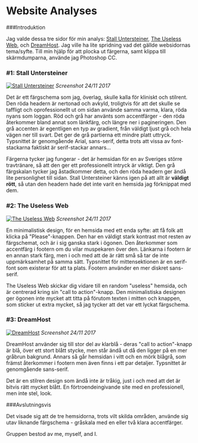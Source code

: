 Website Analyses
==============

###Introduktion

Jag valde dessa tre sidor för min analys: [Stall Untersteiner](http://www.untersteiner.se/), [The Useless Web](http://www.theuselessweb.com/), och [DreamHost](https://www.dreamhost.com/). Jag ville ha lite spridning vad det gällde websidornas tema/syfte. Till min hjälp för att plocka ut färgerna, samt klippa till skärmdumparna, använde jag Photoshop CC.

### #1: Stall Untersteiner

[![Stall Untersteiner](img/analysis/stalluntersteiner.jpg)](../img/analysis/stalluntersteiner.jpg)
_Screenshot 24/11 2017_

<div class="colorbox" style="background-color: #ce2739;"></div>
<div class="colorbox" style="background-color: #fff;"></div>
<div class="colorbox" style="background-color: #f0f0f0;"></div>
<div class="colorbox" style="background-color: #737373;"></div>
<div class="colorbox" style="background-color: #1e1e1e;"></div>

Det är ett färgschema som jag, överlag, skulle kalla för kliniskt och stilrent. Den röda headern är nertonad och avkyld, troligtvis för att det skulle se taffligt och oprofessionellt ut om sidan använde samma varma, klara, röda nyans som loggan. Röd och grå har använts som accentfärger - den röda återkommer bland annat som länkfärg, och längre ner i pagineringen. Den grå accenten är egentligen en typ av gradient, från väldigt ljust grå och hela vägen ner till svart. Det ger de grå partierna ett mindre platt uttryck. Typsnittet är genomgående Arial, sans-serif, detta trots att vissa av font-stackarna faktiskt är serif-stackar annars...

Färgerna tycker jag fungerar - det är hemsidan för en av Sveriges större travtränare, så att den ger ett professionellt intryck är viktigt. Den grå färgskalan tycker jag åstadkommer detta, och den röda headern ger ändå lite personlighet till sidan. Stall Untersteiner känns igen på att allt är **väldigt rött**, så utan den headern hade det inte varit en hemsida jag förknippat med dem.

### #2: The Useless Web

[![The Useless Web](img/analysis/theuselessweb.jpg)](../img/analysis/theuselessweb.jpg)
_Screenshot 24/11 2017_

<div class="colorbox" style="background-color: #ff1493;"></div>
<div class="colorbox" style="background-color: #fbfbfb;"></div>
<div class="colorbox" style="background-color: #333333;"></div>
<div class="colorbox" style="background-color: #232323;"></div>
<div class="colorbox" style="background-color: #adff2f;"></div>

En minimalistisk design, för en hemsida med ett enda syfte: att få folk att klicka på "Please"-knappen. Den har en väldigt stark kontrast mot resten av färgschemat, och är i sig ganska stark i ögonen. Den återkommer som accentfärg i footern om du vilar muspekaren över den. Länkarna i footern är en annan stark färg, men i och med att de är rätt små så tar de inte uppmärksamhet på samma sätt. Typsnittet för mittensektionen är en serif-font som existerar för att ta plats. Footern använder en mer diskret sans-serif.

The Useless Web skickar dig vidare till en random "useless" hemsida, och är centrerad kring sin "call to action"-knapp. Den minimalistiska designen ger ögonen inte mycket att titta på förutom texten i mitten och knappen, som sticker ut extra mycket, så jag tycker att det var ett lyckat färgschema.

### #3: DreamHost

[![DreamHost](img/analysis/dreamhost.jpg)](../img/analysis/dreamhost.jpg)
_Screenshot 24/11 2017_

<div class="colorbox" style="background-color: #2bade9;"></div>
<div class="colorbox" style="background-color: #f9f9f9;"></div>
<div class="colorbox" style="background-color: #edf4f7;"></div>
<div class="colorbox" style="background-color: #464548;"></div>
<div class="colorbox" style="background-color: #2f323b;"></div>

DreamHost använder sig till stor del av klarblå - deras "call to action"-knapp är blå, över ett stort blått stycke, men står ändå ut då den ligger på en mer gråbrun bakgrund. Annars så går hemsidan i vitt och en mörk blågrå, som främst återkommer i footern men även finns i ett par detaljer. Typsnittet är genomgående sans-serif.

Det är en stilren design som ändå inte är tråkig, just i och med att det är bitvis rätt mycket blått. En förtroendeingivande site med en professionell, men inte stel, look.

###Avslutningsvis

Det visade sig att de tre hemsidorna, trots vilt skilda områden, använde sig utav liknande färgschema - gråskala med en eller två klara accentfärger.

Gruppen bestod av me, myself, and I.
